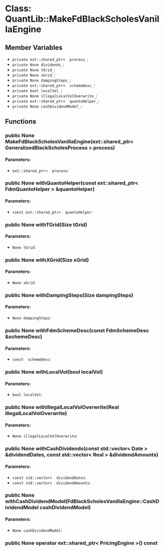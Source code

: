 # Class: QuantLib::MakeFdBlackScholesVanillaEngine

## Member Variables
- `private ext::shared_ptr<  process_`: 
- `private None dividends_`: 
- `private None tGrid_`: 
- `private None xGrid_`: 
- `private None dampingSteps_`: 
- `private ext::shared_ptr<  schemeDesc_`: 
- `private bool localVol_`: 
- `private None illegalLocalVolOverwrite_`: 
- `private ext::shared_ptr<  quantoHelper_`: 
- `private None cashDividendModel_`: 

## Functions
### public None MakeFdBlackScholesVanillaEngine(ext::shared_ptr< GeneralizedBlackScholesProcess > process)

#### Parameters:
- `ext::shared_ptr<  process`: 

### public None withQuantoHelper(const ext::shared_ptr< FdmQuantoHelper > &quantoHelper)

#### Parameters:
- `const ext::shared_ptr<  quantoHelper`: 

### public None withTGrid(Size tGrid)

#### Parameters:
- `None tGrid`: 

### public None withXGrid(Size xGrid)

#### Parameters:
- `None xGrid`: 

### public None withDampingSteps(Size dampingSteps)

#### Parameters:
- `None dampingSteps`: 

### public None withFdmSchemeDesc(const FdmSchemeDesc &schemeDesc)

#### Parameters:
- `const  schemeDesc`: 

### public None withLocalVol(bool localVol)

#### Parameters:
- `bool localVol`: 

### public None withIllegalLocalVolOverwrite(Real illegalLocalVolOverwrite)

#### Parameters:
- `None illegalLocalVolOverwrite`: 

### public None withCashDividends(const std::vector< Date > &dividendDates, const std::vector< Real > &dividendAmounts)

#### Parameters:
- `const std::vector<  dividendDates`: 
- `const std::vector<  dividendAmounts`: 

### public None withCashDividendModel(FdBlackScholesVanillaEngine::CashDividendModel cashDividendModel)

#### Parameters:
- `None cashDividendModel`: 

### public None operator ext::shared_ptr< PricingEngine >() const


